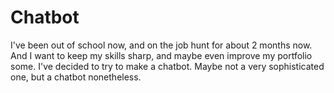 # Chatbot
   I've been out of school now, and on the job hunt for about 2 months now. And I want to keep my skills sharp, and maybe even improve my portfolio some. I've decided to try to make a chatbot. Maybe not a very sophisticated one, but a chatbot nonetheless.
